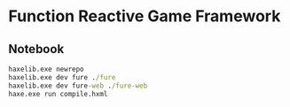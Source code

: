 # Function Reactive Game Framework

## Notebook
``` cmd
haxelib.exe newrepo
haxelib.exe dev fure ./fure
haxelib.exe dev fure-web ./fure-web
haxe.exe run compile.hxml
```
